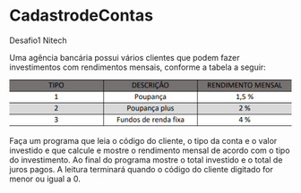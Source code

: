 # CadastrodeContas
Desafio1 Nitech

Uma agência bancária possui vários clientes que podem fazer investimentos com
rendimentos mensais, conforme a tabela a seguir:

![img_1.png](img_1.png)

Faça um programa que leia o código do cliente, o tipo da conta e o valor investido e que
calcule e mostre o rendimento mensal de acordo com o tipo do investimento. Ao final
do programa mostre o total investido e o total de juros pagos.
A leitura terminará quando o código do cliente digitado for menor ou igual a 0.